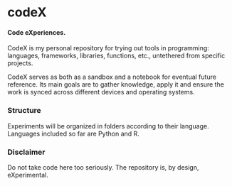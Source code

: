 
# codeX
#### Code eXperiences.

CodeX is my personal repository for trying out tools in programming: languages, frameworks,
libraries, functions, etc., untethered from specific projects.

CodeX serves as both as a sandbox and a notebook for eventual future reference. Its main goals are 
to gather knowledge, apply it and ensure the work is synced across different devices and operating 
systems.

### Structure

Experiments will be organized in folders according to their language.
Languages included so far are Python and R.

### Disclaimer

Do not take code here too seriously. The repository is, by design, eXperimental.
